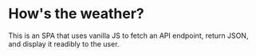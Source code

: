 # How's the weather?
This is an SPA that uses vanilla JS to fetch an API endpoint, return JSON, and display it readibly to the user.